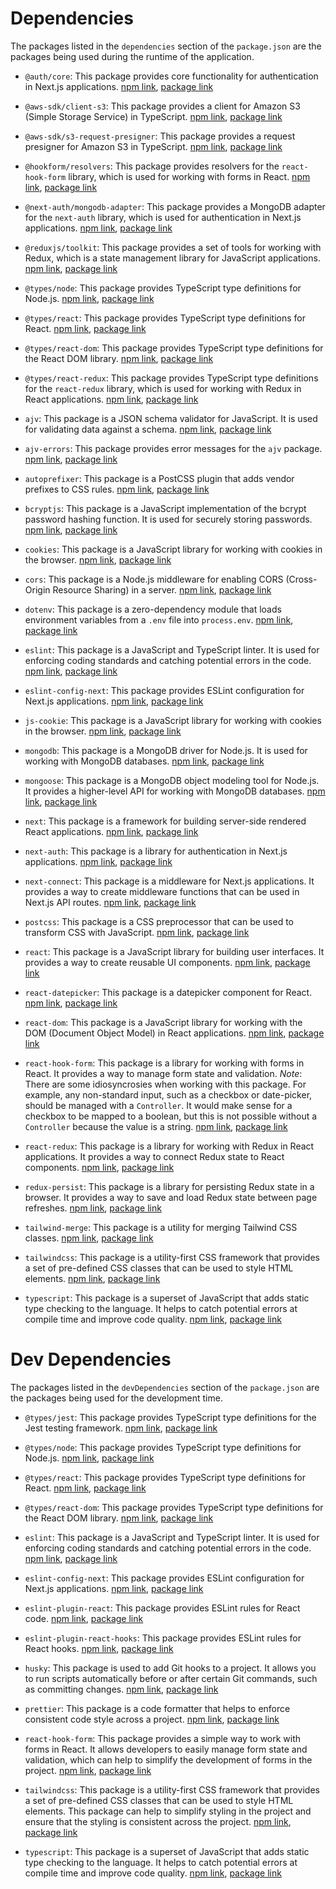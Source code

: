 # Dependencies

The packages listed in the `dependencies` section of the `package.json` are the packages being used during the runtime of the application.

- `@auth/core`: This package provides core functionality for authentication in Next.js applications. [npm link](https://www.npmjs.com/package/@auth/core), [package link](https://github.com/vercel/next.js/tree/canary/examples/with-auth)

- `@aws-sdk/client-s3`: This package provides a client for Amazon S3 (Simple Storage Service) in TypeScript. [npm link](https://www.npmjs.com/package/@aws-sdk/client-s3), [package link](https://github.com/aws/aws-sdk-js-v3/tree/main/clients/client-s3)

- `@aws-sdk/s3-request-presigner`: This package provides a request presigner for Amazon S3 in TypeScript. [npm link](https://www.npmjs.com/package/@aws-sdk/s3-request-presigner), [package link](https://github.com/aws/aws-sdk-js-v3/tree/main/packages/s3-request-presigner)

- `@hookform/resolvers`: This package provides resolvers for the `react-hook-form` library, which is used for working with forms in React. [npm link](https://www.npmjs.com/package/@hookform/resolvers), [package link](https://github.com/react-hook-form/resolvers)

- `@next-auth/mongodb-adapter`: This package provides a MongoDB adapter for the `next-auth` library, which is used for authentication in Next.js applications. [npm link](https://www.npmjs.com/package/@next-auth/mongodb-adapter), [package link](https://github.com/nextauthjs/next-auth/tree/main/packages/mongodb-adapter)

- `@reduxjs/toolkit`: This package provides a set of tools for working with Redux, which is a state management library for JavaScript applications. [npm link](https://www.npmjs.com/package/@reduxjs/toolkit), [package link](https://github.com/reduxjs/redux-toolkit)

- `@types/node`: This package provides TypeScript type definitions for Node.js. [npm link](https://www.npmjs.com/package/@types/node), [package link](https://github.com/DefinitelyTyped/DefinitelyTyped/tree/master/types/node)

- `@types/react`: This package provides TypeScript type definitions for React. [npm link](https://www.npmjs.com/package/@types/react), [package link](https://github.com/DefinitelyTyped/DefinitelyTyped/tree/master/types/react)

- `@types/react-dom`: This package provides TypeScript type definitions for the React DOM library. [npm link](https://www.npmjs.com/package/@types/react-dom), [package link](https://github.com/DefinitelyTyped/DefinitelyTyped/tree/master/types/react-dom)

- `@types/react-redux`: This package provides TypeScript type definitions for the `react-redux` library, which is used for working with Redux in React applications. [npm link](https://www.npmjs.com/package/@types/react-redux), [package link](https://github.com/DefinitelyTyped/DefinitelyTyped/tree/master/types/react-redux)

- `ajv`: This package is a JSON schema validator for JavaScript. It is used for validating data against a schema. [npm link](https://www.npmjs.com/package/ajv), [package link](https://github.com/ajv-validator/ajv)

- `ajv-errors`: This package provides error messages for the `ajv` package. [npm link](https://www.npmjs.com/package/ajv-errors), [package link](https://github.com/ajv-validator/ajv-errors)

- `autoprefixer`: This package is a PostCSS plugin that adds vendor prefixes to CSS rules. [npm link](https://www.npmjs.com/package/autoprefixer), [package link](https://github.com/postcss/autoprefixer)

- `bcryptjs`: This package is a JavaScript implementation of the bcrypt password hashing function. It is used for securely storing passwords. [npm link](https://www.npmjs.com/package/bcryptjs), [package link](https://github.com/dcodeIO/bcrypt.js)

- `cookies`: This package is a JavaScript library for working with cookies in the browser. [npm link](https://www.npmjs.com/package/cookies), [package link](https://github.com/pillarjs/cookies)

- `cors`: This package is a Node.js middleware for enabling CORS (Cross-Origin Resource Sharing) in a server. [npm link](https://www.npmjs.com/package/cors), [package link](https://github.com/expressjs/cors)

- `dotenv`: This package is a zero-dependency module that loads environment variables from a `.env` file into `process.env`. [npm link](https://www.npmjs.com/package/dotenv), [package link](https://github.com/motdotla/dotenv)

- `eslint`: This package is a JavaScript and TypeScript linter. It is used for enforcing coding standards and catching potential errors in the code. [npm link](https://www.npmjs.com/package/eslint), [package link](https://github.com/eslint/eslint)

- `eslint-config-next`: This package provides ESLint configuration for Next.js applications. [npm link](https://www.npmjs.com/package/eslint-config-next), [package link](https://github.com/vercel/next.js/tree/canary/packages/eslint-config-next)

- `js-cookie`: This package is a JavaScript library for working with cookies in the browser. [npm link](https://www.npmjs.com/package/js-cookie), [package link](https://github.com/js-cookie/js-cookie)

- `mongodb`: This package is a MongoDB driver for Node.js. It is used for working with MongoDB databases. [npm link](https://www.npmjs.com/package/mongodb), [package link](https://github.com/mongodb/node-mongodb-native)

- `mongoose`: This package is a MongoDB object modeling tool for Node.js. It provides a higher-level API for working with MongoDB databases. [npm link](https://www.npmjs.com/package/mongoose), [package link](https://github.com/Automattic/mongoose)

- `next`: This package is a framework for building server-side rendered React applications. [npm link](https://www.npmjs.com/package/next), [package link](https://github.com/vercel/next.js)

- `next-auth`: This package is a library for authentication in Next.js applications. [npm link](https://www.npmjs.com/package/next-auth), [package link](https://github.com/nextauthjs/next-auth)

- `next-connect`: This package is a middleware for Next.js applications. It provides a way to create middleware functions that can be used in Next.js API routes. [npm link](https://www.npmjs.com/package/next-connect), [package link](https://github.com/hoangvvo/next-connect)

- `postcss`: This package is a CSS preprocessor that can be used to transform CSS with JavaScript. [npm link](https://www.npmjs.com/package/postcss), [package link](https://github.com/postcss/postcss)

- `react`: This package is a JavaScript library for building user interfaces. It provides a way to create reusable UI components. [npm link](https://www.npmjs.com/package/react), [package link](https://github.com/facebook/react)

- `react-datepicker`: This package is a datepicker component for React. [npm link](https://www.npmjs.com/package/react-datepicker), [package link](https://github.com/Hacker0x01/react-datepicker)

- `react-dom`: This package is a JavaScript library for working with the DOM (Document Object Model) in React applications. [npm link](https://www.npmjs.com/package/react-dom), [package link](https://github.com/facebook/react)

- `react-hook-form`: This package is a library for working with forms in React. It provides a way to manage form state and validation. _Note_: There are some idiosyncrosies when working with this package. For example, any non-standard input, such as a checkbox or date-picker, should be managed with a `Controller`. It would make sense for a checkbox to be mapped to a boolean, but this is not possible without a `Controller` because the value is a string. [npm link](https://www.npmjs.com/package/react-hook-form), [package link](https://github.com/react-hook-form/react-hook-form)

- `react-redux`: This package is a library for working with Redux in React applications. It provides a way to connect Redux state to React components. [npm link](https://www.npmjs.com/package/react-redux), [package link](https://github.com/reduxjs/react-redux)

- `redux-persist`: This package is a library for persisting Redux state in a browser. It provides a way to save and load Redux state between page refreshes. [npm link](https://www.npmjs.com/package/redux-persist), [package link](https://github.com/rt2zz/redux-persist)

- `tailwind-merge`: This package is a utility for merging Tailwind CSS classes. [npm link](https://www.npmjs.com/package/tailwind-merge), [package link](https://github.com/benface/tailwind-merge)

- `tailwindcss`: This package is a utility-first CSS framework that provides a set of pre-defined CSS classes that can be used to style HTML elements. [npm link](https://www.npmjs.com/package/tailwindcss), [package link](https://github.com/tailwindlabs/tailwindcss)

- `typescript`: This package is a superset of JavaScript that adds static type checking to the language. It helps to catch potential errors at compile time and improve code quality. [npm link](https://www.npmjs.com/package/typescript), [package link](https://github.com/microsoft/TypeScript)

# Dev Dependencies

The packages listed in the `devDependencies` section of the `package.json` are the packages being used for the development time.

- `@types/jest`: This package provides TypeScript type definitions for the Jest testing framework. [npm link](https://www.npmjs.com/package/@types/jest), [package link](https://github.com/DefinitelyTyped/DefinitelyTyped/tree/master/types/jest)

- `@types/node`: This package provides TypeScript type definitions for Node.js. [npm link](https://www.npmjs.com/package/@types/node), [package link](https://github.com/DefinitelyTyped/DefinitelyTyped/tree/master/types/node)

- `@types/react`: This package provides TypeScript type definitions for React. [npm link](https://www.npmjs.com/package/@types/react), [package link](https://github.com/DefinitelyTyped/DefinitelyTyped/tree/master/types/react)

- `@types/react-dom`: This package provides TypeScript type definitions for the React DOM library. [npm link](https://www.npmjs.com/package/@types/react-dom), [package link](https://github.com/DefinitelyTyped/DefinitelyTyped/tree/master/types/react-dom)

- `eslint`: This package is a JavaScript and TypeScript linter. It is used for enforcing coding standards and catching potential errors in the code. [npm link](https://www.npmjs.com/package/eslint), [package link](https://github.com/eslint/eslint)

- `eslint-config-next`: This package provides ESLint configuration for Next.js applications. [npm link](https://www.npmjs.com/package/eslint-config-next), [package link](https://github.com/vercel/next.js/tree/canary/packages/eslint-config-next)

- `eslint-plugin-react`: This package provides ESLint rules for React code. [npm link](https://www.npmjs.com/package/eslint-plugin-react), [package link](https://github.com/yannickcr/eslint-plugin-react)

- `eslint-plugin-react-hooks`: This package provides ESLint rules for React hooks. [npm link](https://www.npmjs.com/package/eslint-plugin-react-hooks), [package link](https://github.com/facebook/react/tree/main/packages/eslint-plugin-react-hooks)

- `husky`: This package is used to add Git hooks to a project. It allows you to run scripts automatically before or after certain Git commands, such as committing changes. [npm link](https://www.npmjs.com/package/husky), [package link](https://github.com/typicode/husky)

- `prettier`: This package is a code formatter that helps to enforce consistent code style across a project. [npm link](https://www.npmjs.com/package/prettier), [package link](https://github.com/prettier/prettier)

- `react-hook-form`: This package provides a simple way to work with forms in React. It allows developers to easily manage form state and validation, which can help to simplify the development of forms in the project. [npm link](https://www.npmjs.com/package/react-hook-form), [package link](https://github.com/react-hook-form/react-hook-form)

- `tailwindcss`: This package is a utility-first CSS framework that provides a set of pre-defined CSS classes that can be used to style HTML elements. This package can help to simplify styling in the project and ensure that the styling is consistent across the project. [npm link](https://www.npmjs.com/package/tailwindcss), [package link](https://github.com/tailwindlabs/tailwindcss)

- `typescript`: This package is a superset of JavaScript that adds static type checking to the language. It helps to catch potential errors at compile time and improve code quality. [npm link](https://www.npmjs.com/package/typescript), [package link](https://github.com/microsoft/TypeScript)
